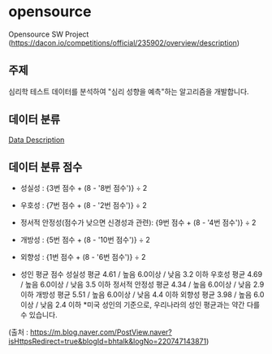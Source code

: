 # opensource
Opensource SW Project (https://dacon.io/competitions/official/235902/overview/description)

## 주제
심리학 테스트 데이터를 분석하여 "심리 성향을 예측"하는 알고리즘을 개발합니다.

## 데이터 분류
[Data Description](https://github.com/f1v3-dev/opensource/blob/main/data_desc)

## 데이터 분류 점수

- 성실성 : {3번 점수 + (8 - '8번 점수')} ÷ 2
- 우호성 : {7번 점수 + (8 - '2번 점수')} ÷ 2
- 정서적 안정성(점수가 낮으면 신경성과 관련): {9번 점수 + (8 - '4번 점수')} ÷ 2
- 개방성 : {5번 점수 + (8 - '10번 점수')} ÷ 2
- 외향성 : {1번 점수 + (8 - '6번 점수')} ÷ 2


- 성인 평균 점수
    성실성                    평균 4.61 / 높음 6.0이상 / 낮음 3.2 이하
    우호성                    평균 4.69 / 높음 6.0이상 / 낮음 3.5 이하
    정서적 안정성          평균 4.34 / 높음 6.0이상 / 낮음 2.9 이하
    개방성                    평균 5.51 / 높음 6.0이상 / 낮음 4.4 이하
    외향성                    평균 3.98 / 높음 6.0이상 / 낮음 2.4 이하
  *미국 성인의 기준으로, 우리나라의 성인 평균과는 약간 다를 수 있습니다.

(출처 : https://m.blog.naver.com/PostView.naver?isHttpsRedirect=true&blogId=bhtalk&logNo=220747143871)
